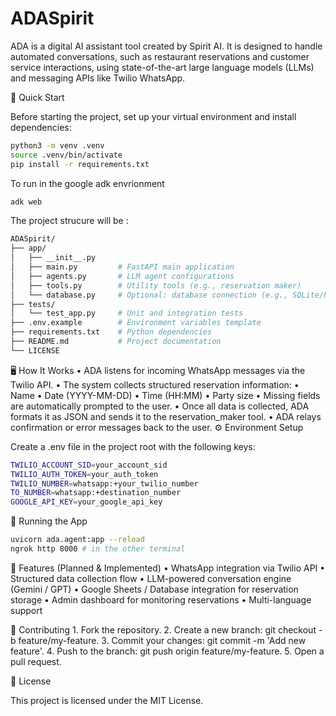 # ADASpirit
ADA is a digital AI assistant tool created by Spirit AI. It is designed to handle automated conversations, such as restaurant reservations and customer service interactions, using state-of-the-art large language models (LLMs) and messaging APIs like Twilio WhatsApp.

🚀 Quick Start

Before starting the project, set up your virtual environment and install dependencies:
```bash
python3 -m venv .venv
source .venv/bin/activate
pip install -r requirements.txt

```
To run in the google adk envrionment
```bash
adk web
```

The project strucure will be :
```bash
ADASpirit/
├── app/
│   ├── __init__.py
│   ├── main.py         # FastAPI main application
│   ├── agents.py       # LLM agent configurations
│   ├── tools.py        # Utility tools (e.g., reservation maker)
│   └── database.py     # Optional: database connection (e.g., SQLite/PostgreSQL)
├── tests/
│   └── test_app.py     # Unit and integration tests
├── .env.example        # Environment variables template
├── requirements.txt    # Python dependencies
├── README.md           # Project documentation
└── LICENSE
```

🖥️ How It Works
	•	ADA listens for incoming WhatsApp messages via the Twilio API.
	•	The system collects structured reservation information:
	•	Name
	•	Date (YYYY-MM-DD)
	•	Time (HH:MM)
	•	Party size
	•	Missing fields are automatically prompted to the user.
	•	Once all data is collected, ADA formats it as JSON and sends it to the reservation_maker tool.
	•	ADA relays confirmation or error messages back to the user.
⚙️ Environment Setup

Create a .env file in the project root with the following keys:
```bash
TWILIO_ACCOUNT_SID=your_account_sid
TWILIO_AUTH_TOKEN=your_auth_token
TWILIO_NUMBER=whatsapp:+your_twilio_number
TO_NUMBER=whatsapp:+destination_number
GOOGLE_API_KEY=your_google_api_key
```

🧪 Running the App

```bash
uvicorn ada.agent:app --reload
ngrok http 8000 # in the other terminal
```

📝 Features (Planned & Implemented)
	•	WhatsApp integration via Twilio API
	•	Structured data collection flow
	•	LLM-powered conversation engine (Gemini / GPT)
	•	Google Sheets / Database integration for reservation storage
	•	Admin dashboard for monitoring reservations
	•	Multi-language support

👥 Contributing
	1.	Fork the repository.
	2.	Create a new branch: git checkout -b feature/my-feature.
	3.	Commit your changes: git commit -m 'Add new feature'.
	4.	Push to the branch: git push origin feature/my-feature.
	5.	Open a pull request.

📄 License

This project is licensed under the MIT License.

